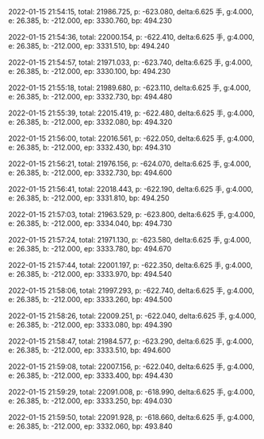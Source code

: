 2022-01-15 21:54:15, total: 21986.725, p: -623.080, delta:6.625 手, g:4.000, e: 26.385, b: -212.000, ep: 3330.760, bp: 494.230

2022-01-15 21:54:36, total: 22000.154, p: -622.410, delta:6.625 手, g:4.000, e: 26.385, b: -212.000, ep: 3331.510, bp: 494.240

2022-01-15 21:54:57, total: 21971.033, p: -623.740, delta:6.625 手, g:4.000, e: 26.385, b: -212.000, ep: 3330.100, bp: 494.230

2022-01-15 21:55:18, total: 21989.680, p: -623.110, delta:6.625 手, g:4.000, e: 26.385, b: -212.000, ep: 3332.730, bp: 494.480

2022-01-15 21:55:39, total: 22015.419, p: -622.480, delta:6.625 手, g:4.000, e: 26.385, b: -212.000, ep: 3332.080, bp: 494.320

2022-01-15 21:56:00, total: 22016.561, p: -622.050, delta:6.625 手, g:4.000, e: 26.385, b: -212.000, ep: 3332.430, bp: 494.310

2022-01-15 21:56:21, total: 21976.156, p: -624.070, delta:6.625 手, g:4.000, e: 26.385, b: -212.000, ep: 3332.730, bp: 494.600

2022-01-15 21:56:41, total: 22018.443, p: -622.190, delta:6.625 手, g:4.000, e: 26.385, b: -212.000, ep: 3331.810, bp: 494.250

2022-01-15 21:57:03, total: 21963.529, p: -623.800, delta:6.625 手, g:4.000, e: 26.385, b: -212.000, ep: 3334.040, bp: 494.730

2022-01-15 21:57:24, total: 21971.130, p: -623.580, delta:6.625 手, g:4.000, e: 26.385, b: -212.000, ep: 3333.780, bp: 494.670

2022-01-15 21:57:44, total: 22001.197, p: -622.350, delta:6.625 手, g:4.000, e: 26.385, b: -212.000, ep: 3333.970, bp: 494.540

2022-01-15 21:58:06, total: 21997.293, p: -622.740, delta:6.625 手, g:4.000, e: 26.385, b: -212.000, ep: 3333.260, bp: 494.500

2022-01-15 21:58:26, total: 22009.251, p: -622.040, delta:6.625 手, g:4.000, e: 26.385, b: -212.000, ep: 3333.080, bp: 494.390

2022-01-15 21:58:47, total: 21984.577, p: -623.290, delta:6.625 手, g:4.000, e: 26.385, b: -212.000, ep: 3333.510, bp: 494.600

2022-01-15 21:59:08, total: 22007.156, p: -622.040, delta:6.625 手, g:4.000, e: 26.385, b: -212.000, ep: 3333.400, bp: 494.430

2022-01-15 21:59:29, total: 22091.008, p: -618.990, delta:6.625 手, g:4.000, e: 26.385, b: -212.000, ep: 3333.250, bp: 494.030

2022-01-15 21:59:50, total: 22091.928, p: -618.660, delta:6.625 手, g:4.000, e: 26.385, b: -212.000, ep: 3332.060, bp: 493.840